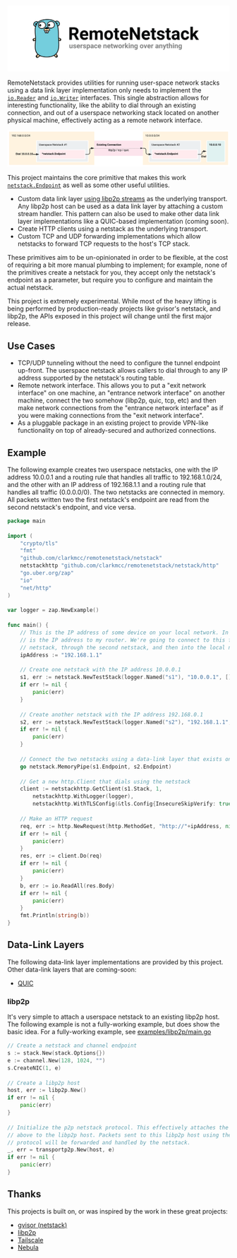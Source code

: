 ![](./assets/banner.png)

RemoteNetstack provides utilities for running user-space network stacks using a data link layer implementation only needs to implement the [`io.Reader`](https://pkg.go.dev/io#Reader) and [`io.Writer`](https://pkg.go.dev/io#Writer) interfaces. This single abstraction allows for interesting functionality, like the ability to dial through an existing connection, and out of a userspace networking stack located on another physical machine, effectively acting as a remote network interface.

![](./assets/architecture-1.png)

This project maintains the core primitive that makes this work [`netstack.Endpoint`](./netstack/endpoint.go) as well as some other useful utilities.
* Custom data link layer [using libp2p streams](#libp2p) as the underlying transport. Any libp2p host can be used as a data link layer by attaching a custom stream handler. This pattern can also be used to make other data link layer implementations like a QUIC-based implementation (coming soon).
* Create HTTP clients using a netstack as the underlying transport.
* Custom TCP and UDP forwarding implementations which allow netstacks to forward TCP requests to the host's TCP stack.

These primitives aim to be un-opinionated in order to be flexible, at the cost of requiring a bit more manual plumbing to implement; for example, none of the primitives create a netstack for you, they accept only the netstack's endpoint as a parameter, but require you to configure and maintain the actual netstack.

This project is extremely experimental. While most of the heavy lifting is being performed by production-ready projects like gvisor's netstack, and libp2p, the APIs exposed in this project will change until the first major release.

## Use Cases
* TCP/UDP tunneling without the need to configure the tunnel endpoint up-front. The userspace netstack allows callers to dial through to any IP address supported by the netstack's routing table.
* Remote network interface. This allows you to put a "exit network interface" on one machine, an "entrance network interface" on another machine, connect the two somehow (libp2p, quic, tcp, etc) and then make network connections from the "entrance network interface" as if you were making connections from the "exit network interface".
* As a pluggable package in an existing project to provide VPN-like functionality on top of already-secured and authorized connections.

## Example
The following example creates two userspace netstacks, one with the IP address 10.0.0.1 and a routing rule that handles all traffic to 192.168.1.0/24, and the other with an IP address of 192.168.1.1 and a routing rule that handles all traffic (0.0.0.0/0). The two netstacks are connected in memory. All packets written two the first netstack's endpoint are read from the second netstack's endpoint, and vice versa.

```go
package main

import (
	"crypto/tls"
	"fmt"
	"github.com/clarkmcc/remotenetstack/netstack"
	netstackhttp "github.com/clarkmcc/remotenetstack/netstack/http"
	"go.uber.org/zap"
	"io"
	"net/http"
)

var logger = zap.NewExample()

func main() {
	// This is the IP address of some device on your local network. In this case, this
	// is the IP address to my router. We're going to connect to this from the first
	// netstack, through the second netstack, and then into the local network.
	ipAddress := "192.168.1.1"

	// Create one netstack with the IP address 10.0.0.1
	s1, err := netstack.NewTestStack(logger.Named("s1"), "10.0.0.1", []string{"192.168.1.0/24"}, false)
	if err != nil {
		panic(err)
	}

	// Create another netstack with the IP address 192.168.0.1
	s2, err := netstack.NewTestStack(logger.Named("s2"), "192.168.1.1", []string{"0.0.0.0/0"}, true)
	if err != nil {
		panic(err)
	}

	// Connect the two netstacks using a data-link layer that exists only in-memory
	go netstack.MemoryPipe(s1.Endpoint, s2.Endpoint)

	// Get a new http.Client that dials using the netstack
	client := netstackhttp.GetClient(s1.Stack, 1,
		netstackhttp.WithLogger(logger),
		netstackhttp.WithTLSConfig(&tls.Config{InsecureSkipVerify: true}))

	// Make an HTTP request
	req, err := http.NewRequest(http.MethodGet, "http://"+ipAddress, nil)
	if err != nil {
		panic(err)
	}
	res, err := client.Do(req)
	if err != nil {
		panic(err)
	}
	b, err := io.ReadAll(res.Body)
	if err != nil {
		panic(err)
	}
	fmt.Println(string(b))
}
```

## Data-Link Layers
The following data-link layer implementations are provided by this project. Other data-link layers that are coming-soon:
* [QUIC](https://github.com/lucas-clemente/quic-go)

### libp2p
It's very simple to attach a userspace netstack to an existing libp2p host. The following example is not a fully-working example, but does show the basic idea. For a fully-working example, see [examples/libp2p/main.go](./examples/libp2p/main.go)

```go
// Create a netstack and channel endpoint
s := stack.New(stack.Options{})
e := channel.New(128, 1024, "")
s.CreateNIC(1, e)

// Create a libp2p host
host, err := libp2p.New()
if err != nil {
    panic(err)
}

// Initialize the p2p netstack protocol. This effectively attaches the netstack 
// above to the libp2p host. Packets sent to this libp2p host using the appropriate 
// protocol will be forwarded and handled by the netstack.
_, err = transportp2p.New(host, e)
if err != nil {
    panic(err)
}
```

## Thanks
This projects is built on, or was inspired by the work in these great projects:
* [gvisor (netstack)](https://gvisor.dev/)
* [libp2p](https://libp2p.io/)
* [Tailscale](https://github.com/tailscale/tailscale)
* [Nebula](https://github.com/slackhq/nebula)
